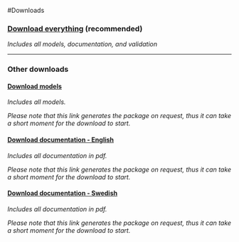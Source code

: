 #Downloads

### **[Download everything](https://github.com/hessius/HFNOsplitter/archive/latest.zip)** (recommended)

_Includes all models, documentation, and validation_

---

### Other downloads

#### **[Download models](https://yehonal.github.io/DownGit/#/home?url=https:%2F%2Fgithub.com%2Fhessius%2FHFNOsplitter%2Ftree%2Fmaster%2FModels)**

_Includes all models._

_Please note that this link generates the package on request, thus it can take a short moment for the download to start._

#### **[Download documentation - English](https://yehonal.github.io/DownGit/#/home?url=https://github.com/hessius/HFNOsplitter/tree/master/Documentation/en/pdf)**

_Includes all documentation in pdf._

_Please note that this link generates the package on request, thus it can take a short moment for the download to start._

#### **[Download documentation - Swedish](https://yehonal.github.io/DownGit/#/home?url=https://github.com/hessius/HFNOsplitter/tree/master/Documentation/sv)**

_Includes all documentation in pdf._

_Please note that this link generates the package on request, thus it can take a short moment for the download to start._
